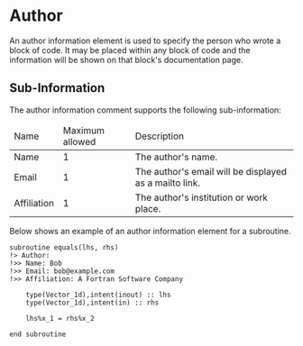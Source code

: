 # Author
An author information element is used to specify the person who wrote a block of code. It may be placed within any block of code and the information will be shown on that block's documentation page.

## Sub-Information
The author information comment supports the following sub-information:

<table>
<thead>
<tr>
<td>Name</td><td>Maximum allowed</td><td>Description</td>
</tr>
</thead>
<tbody>
<tr>
<td>Name</td><td>1</td><td>The author's name.</td>
</tr>
<tr>
<td>Email</td><td>1</td><td>The author's email will be displayed as a mailto link.</td>
</tr>
<tr>
<td>Affiliation</td><td>1</td><td> The author's institution or work place.</td>
</tr>
</tbody>
</table>

Below shows an example of an author information element for a subroutine.

    subroutine equals(lhs, rhs)
    !> Author:
    !>> Name: Bob
    !>> Email: bob@example.com
    !>> Affiliation: A Fortran Software Company
        
        type(Vector_1d),intent(inout) :: lhs
        type(Vector_1d),intent(in) :: rhs
                
        lhs%x_1 = rhs%x_2
        
    end subroutine